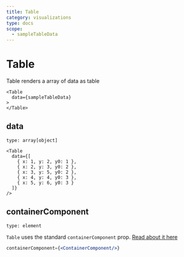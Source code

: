 ```yaml
---
title: Table
category: visualizations
type: docs
scope:
  - sampleTableData
---
```


# Table

Table renders a array of data as table

```playground
<Table
  data={sampleTableData}
>
</Table>
```

## data

`type: array[object]`

```playground
<Table
  data={[
    { x: 1, y: 2, y0: 1 },
    { x: 2, y: 3, y0: 2 },
    { x: 3, y: 5, y0: 2 },
    { x: 4, y: 4, y0: 3 },
    { x: 5, y: 6, y0: 3 }
  ]}
/>
```

## containerComponent

`type: element`

`Table` uses the standard `containerComponent` prop. [Read about it here](/docs/common-props.md#containercomponent)

```jsx
containerComponent={<ContainerComponent/>}
```
